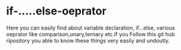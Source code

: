 # if-.....else-oeprator
Here you can easily find about variable declaration, if...else, various oeprator like comparison,unary,ternary etc.If you Follow this git hub ripository you able to know these things very easily and undoutly.
